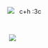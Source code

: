 ![](https://64.media.tumblr.com/6f25161423ee7ab5fbc5907d5d98278c/c0628e9be2da8122-dd/s75x75_c1/a6cfe1f60e9edb69959b1da8d54eda971f49b114.gifv)  ︎︎    ︎︎︎ ︎︎︎︎c+h :3c

︎ ︎︎ ︎︎ ︎︎ ︎︎ ︎︎︎︎ ︎︎ ︎︎ ︎︎

︎︎ ︎![](https://tenor.com/view/clock-itft-clock-it's-time-for-the-clock-it's-time-for-the-itft-gif-12221221569558481144)

︎ ︎︎ ︎︎ ︎︎ ︎︎ ︎︎︎
